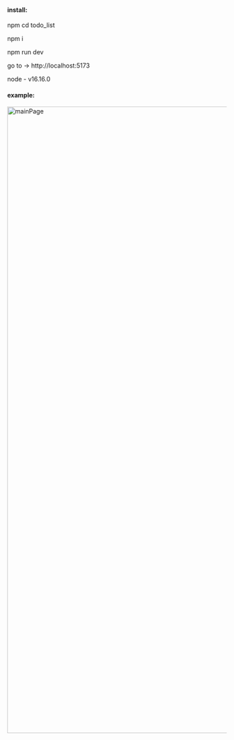 <h4>install:</h4>
<p>npm cd todo_list</p>
<p>npm i</p>
<p>npm run dev</p>
<p>go to -> http://localhost:5173</p>
<p>node - v16.16.0</p>
<h4>example:</h4>
</p>
<img width="1440" alt="mainPage" src="../todo_list/Readme-img/1e.PNG">
<p>
